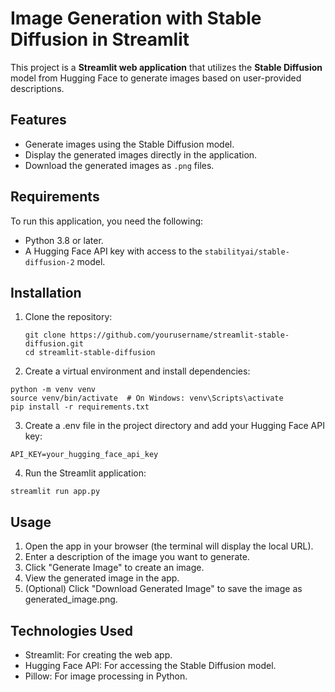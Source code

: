 # Image Generation with Stable Diffusion in Streamlit

This project is a **Streamlit web application** that utilizes the **Stable Diffusion** model from Hugging Face to generate images based on user-provided descriptions.

## Features

- Generate images using the Stable Diffusion model.
- Display the generated images directly in the application.
- Download the generated images as `.png` files.

## Requirements

To run this application, you need the following:

- Python 3.8 or later.
- A Hugging Face API key with access to the `stabilityai/stable-diffusion-2` model.

## Installation

1. Clone the repository:

   ```
   git clone https://github.com/yourusername/streamlit-stable-diffusion.git
   cd streamlit-stable-diffusion
   ```
   
2. Create a virtual environment and install dependencies:
```
python -m venv venv
source venv/bin/activate  # On Windows: venv\Scripts\activate
pip install -r requirements.txt
```

3. Create a .env file in the project directory and add your Hugging Face API key:
```
API_KEY=your_hugging_face_api_key
```

4. Run the Streamlit application:
```
streamlit run app.py
```
## Usage
1. Open the app in your browser (the terminal will display the local URL).
2. Enter a description of the image you want to generate.
3. Click "Generate Image" to create an image.
4. View the generated image in the app.
5. (Optional) Click "Download Generated Image" to save the image as generated_image.png.

## Technologies Used
- Streamlit: For creating the web app.
- Hugging Face API: For accessing the Stable Diffusion model.
- Pillow: For image processing in Python.
